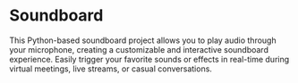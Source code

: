 # Soundboard

This Python-based soundboard project allows you to play audio through your microphone, creating a customizable and interactive soundboard experience. Easily trigger your favorite sounds or effects in real-time during virtual meetings, live streams, or casual conversations.
